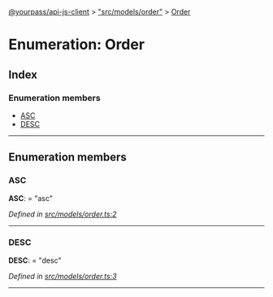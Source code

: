 [@yourpass/api-js-client](../README.md) > ["src/models/order"](../modules/_src_models_order_.md) > [Order](../enums/_src_models_order_.order.md)

# Enumeration: Order

## Index

### Enumeration members

* [ASC](_src_models_order_.order.md#asc)
* [DESC](_src_models_order_.order.md#desc)

---

## Enumeration members

<a id="asc"></a>

###  ASC

**ASC**:  = "asc"

*Defined in [src/models/order.ts:2](https://github.com/yourpass/yourpass-api-js-client/blob/598a0e7/src/models/order.ts#L2)*

___
<a id="desc"></a>

###  DESC

**DESC**:  = "desc"

*Defined in [src/models/order.ts:3](https://github.com/yourpass/yourpass-api-js-client/blob/598a0e7/src/models/order.ts#L3)*

___

